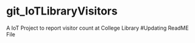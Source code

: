 # git_IoTLibraryVisitors
A IoT Project to report visitor count at College Library
#Updating ReadME File